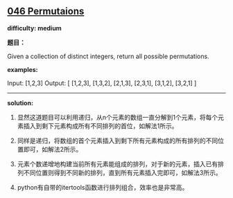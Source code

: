 ## [046 Permutaions](https://leetcode.com/problems/permutations/description/)

**difficulty: medium**

**题目：**

Given a collection of distinct integers, return all possible permutations.

**examples:**

Input: [1,2,3]
Output:
[
  [1,2,3],
  [1,3,2],
  [2,1,3],
  [2,3,1],
  [3,1,2],
  [3,2,1]
]

---
**solution:**

1. 显然这道题目可以利用递归，从n个元素的数组一直分解到1个元素，将每个元素插入到剩下元素构成所有不同排列的首位，如解法1所示。

2. 同样是递归，将数组的首个元素插入到剩下所有元素构成的所有排列的不同位置即可，如解法2所示。

3. 元素个数递增地构建当前所有元素能组成的排列，对于新的元素，插入已有排列不同位置则得到不同新的排列，直到所有元素插入完即可，如解法3所示。

4. python有自带的itertools函数进行排列组合，效率也是非常高。
